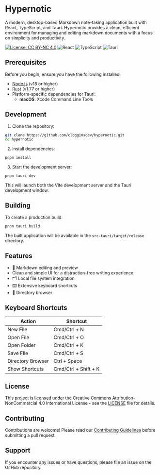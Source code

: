 # Hypernotic

A modern, desktop-based Markdown note-taking application built with React, TypeScript, and Tauri. Hypernotic provides a clean, efficient environment for managing and editing markdown documents with a focus on simplicity and productivity.

[![License: CC BY-NC 4.0](https://img.shields.io/badge/License-CC%20BY--NC%204.0-lightgrey.svg)](https://creativecommons.org/licenses/by-nc/4.0/)
![React](https://img.shields.io/badge/React-18.x-61dafb)
![TypeScript](https://img.shields.io/badge/TypeScript-5.x-3178c6)
![Tauri](https://img.shields.io/badge/Tauri-2.x-FFC131)

## Prerequisites

Before you begin, ensure you have the following installed:

- [Node.js](https://nodejs.org/) (v18 or higher)
- [Rust](https://www.rust-lang.org/) (v1.77 or higher)
- Platform-specific dependencies for Tauri:
  - **macOS**: Xcode Command Line Tools

## Development

1. Clone the repository:

```bash
git clone https://github.com/clogginsdev/hypernotic.git
cd hypernotic
```

2. Install dependencies:

```bash
pnpm install
```

3. Start the development server:

```bash
pnpm tauri dev
```

This will launch both the Vite development server and the Tauri development window.

## Building

To create a production build:

```bash
pnpm tauri build
```

The built application will be available in the `src-tauri/target/release` directory.

## Features

- 📝 Markdown editing and preview
- Clean and simple UI for a distraction-free writing experience
- 🗂️ Local file system integration
- ⌨️ Extensive keyboard shortcuts
- 📁 Directory browser

## Keyboard Shortcuts

| Action            | Shortcut             |
| ----------------- | -------------------- |
| New File          | Cmd/Ctrl + N         |
| Open File         | Cmd/Ctrl + O         |
| Open Folder       | Cmd/Ctrl + K         |
| Save File         | Cmd/Ctrl + S         |
| Directory Browser | Ctrl + Space         |
| Show Shortcuts    | Cmd/Ctrl + Shift + K |

## License

This project is licensed under the Creative Commons Attribution-NonCommercial 4.0 International License - see the [LICENSE](src-tauri/LICENSE) file for details.

## Contributing

Contributions are welcome! Please read our [Contributing Guidelines](CONTRIBUTING.md) before submitting a pull request.

## Support

If you encounter any issues or have questions, please file an issue on the GitHub repository.
